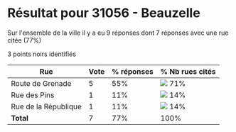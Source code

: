 # Résultat pour 31056 - Beauzelle

Sur l'ensemble de la ville il y a eu 9 réponses dont 7 réponses avec une rue citée (77%)

3 points noirs identifiés

| Rue | Vote | % réponses | % Nb rues cités|
|-----|------|------------|----------------|
| Route de Grenade | 5 | 55% | <img src="../../img/bar_71.gif" />&nbsp;71%|
| Rue des Pins | 1 | 11% | <img src="../../img/bar_14.gif" />&nbsp;14%|
| Rue de la République | 1 | 11% | <img src="../../img/bar_14.gif" />&nbsp;14%|
| **Total** | 7 | 77% | 100%|
